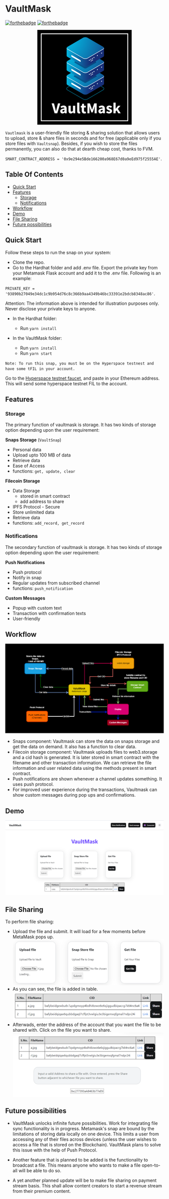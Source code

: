 # VaultMask

[![forthebadge](https://forthebadge.com/images/badges/made-with-javascript.svg)](https://forthebadge.com)
[![forthebadge](https://forthebadge.com/images/badges/built-with-love.svg)](https://forthebadge.com)

<p align="center">
    <img src="https://github.com/MumukshTayal/ETHforAll-VaultMask/blob/main/vaultmask_logo-01.png" alt="VaultMask Logo">
</p>

`Vautlmask` is a user-friendly file storing & sharing solution that allows users to upload, store & share files in seconds and for free (applicable only if you store files with `Vaultsnap`). Besides, if you wish to store the files permanently, you can also do that at dearth cheap cost, thanks to FVM.

`SMART_CONTRACT_ADDRESS = '0x9e294e5Bde166200a968E67d0a9eEd975f2555AE'`.

## Table Of Contents

- [Quick Start](#quick-start)
- [Features](#features)
  - [Storage](#storage)
  - [Notifications](#notifications)
- [Workflow](#workflow)
- [Demo](#demo)
- [File Sharing](#file-sharing)
- [Future possibilities](#future-possibilities)

## Quick Start

Follow these steps to run the snap on your system:

- Clone the repo.
- Go to the Hardhat folder and add .env file. Export the private key from your Metamask Flask account and add it to the .env file. Following is an example:

`PRIVATE_KEY = '93890b27049e34dc1c9b954d76c8c366b9aa4349b46bc33391e2bdcb8348ac86'`.

Attention: The information above is intended for illustration purposes only. Never disclose your private keys to anyone.

- In the Hardhat folder:

  - Run `yarn install`

- In the VaultMask folder:
  - Run `yarn install`
  - Run `yarn start`

`Note: To run this snap, you must be on the Hyperspace testnest and have some tFIL in your account.`

Go to the [Hyperspace testnet faucet](https://hyperspace.yoga/#faucet), and paste in your Ethereum address. This will send some hyperspace testnet FIL to the account.


## Features

### Storage

The primary function of vaultmask is storage. It has two kinds of storage option depending upon the user requirement:

**Snaps Storage** (`VaultSnap`)

- Personal data
- Upload upto 100 MB of data
- Retrieve data
- Ease of Access
- functions: `get, update, clear`

**Filecoin Storage**

- Data Storage
  - stored in smart contract
  - add address to share
- IPFS Protocol - Secure
- Store unlimited data
- Retrieve data
- functions: `add_record, get_record`

### Notifications

The secondary function of vaultmask is storage. It has two kinds of storage option depending upon the user requirement:

**Push Notifications**

- Push protocol
- Notify in snap
- Regular updates from subscribed channel
- functions: `push_notification`

**Custom Messages**

- Popup with custom text
- Transaction with confirmation texts
- User-friendly

## Workflow

![workflow](https://github.com/MumukshTayal/ETHforAll-VaultMask/blob/main/vautmask_flow.png)

- Snaps component: Vaultmask can store the data on snaps storage and get the data on demand. It also has a function to clear data.
- Filecoin storage component: Vaultmask uploads files to web3.storage and a cid hash is generated. It is later stored in smart contract with the filename and other transaction information. We can retrieve the file information and user related data using the methods present in smart contract.
- Push notifications are shown whenever a channel updates something. It uses push protocol.
- For improved user experience during the transactions, Vaultmask can show custom messages during pop ups and confirmations.

## Demo
![website](https://github.com/MumukshTayal/ETHforAll-VaultMask/blob/main/images/2.png)

## File Sharing
To perform file sharing:
- Upload the file and submit. It will load for a few moments before MetaMask pops up.
![upload and submit](https://github.com/MumukshTayal/ETHforAll-VaultMask/blob/main/images/1.png)
- As you can see, the file is added in table.
![table](https://github.com/MumukshTayal/ETHforAll-VaultMask/blob/main/images/3.png)
- Afterwads, enter the address of the account that you want the file to be shared with. Click on the file you want to share.
![sharing](https://github.com/MumukshTayal/ETHforAll-VaultMask/blob/main/images/4.png)

## Future possibilities

- VaultMask unlocks infinite future possibilities. Work for integrating file sync functionality is in progress. Metamask's snap are bound by the limitations of storing data locally on one device. This limits a user from accessing any of their files across devices (unless the user wishes to access a file that is stored on the Blockchain). VaultMask plans to solve this issue with the help of Push Protocol.

- Another feature that is planned to be added is the functionality to broadcast a file. This means anyone who wants to make a file open-to-all will be able to do so.

- A yet another planned update will be to make file sharing on payment stream basis. This shall allow content creators to start a revenue stream from their premium content.
